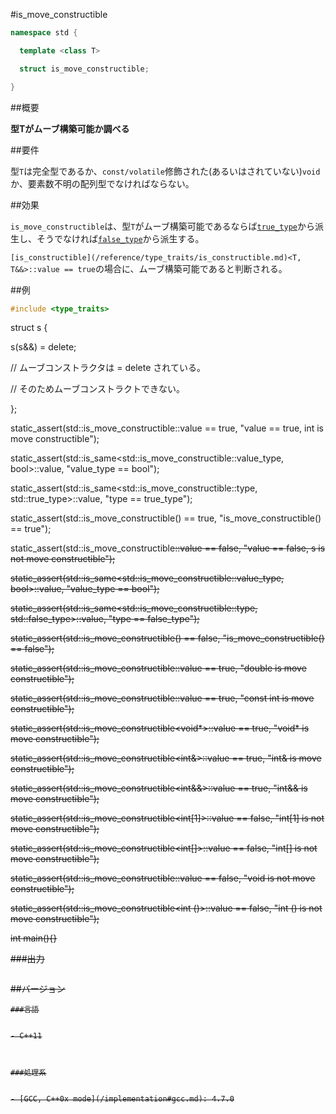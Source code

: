 #is_move_constructible
```cpp
namespace std {

  template <class T>

  struct is_move_constructible;

}
```

##概要

<b>型Tがムーブ構築可能か調べる</b>


##要件

型`T`は完全型であるか、`const/volatile`修飾された(あるいはされていない)`void`か、要素数不明の配列型でなければならない。


##効果

`is_move_constructible`は、型`T`がムーブ構築可能であるならば[`true_type`](/reference/type_traits/integral_constant-true_type-false_type.md)から派生し、そうでなければ[`false_type`](/reference/type_traits/integral_constant-true_type-false_type.md)から派生する。

`[is_constructible](/reference/type_traits/is_constructible.md)<T, T&&>::value == true`の場合に、ムーブ構築可能であると判断される。



##例

```cpp
#include <type_traits>
```

struct s {

  s(s&&) = delete;

  // ムーブコンストラクタは = delete されている。

  // そのためムーブコンストラクトできない。

};


static_assert(std::is_move_constructible<int>::value == true, "value == true, int is move constructible");

static_assert(std::is_same<std::is_move_constructible<int>::value_type, bool>::value, "value_type == bool");

static_assert(std::is_same<std::is_move_constructible<int>::type, std::true_type>::value, "type == true_type");

static_assert(std::is_move_constructible<int>() == true, "is_move_constructible<int>() == true");


static_assert(std::is_move_constructible<s>::value == false, "value == false, s is not move constructible");

static_assert(std::is_same<std::is_move_constructible<s>::value_type, bool>::value, "value_type == bool");

static_assert(std::is_same<std::is_move_constructible<s>::type, std::false_type>::value, "type == false_type");

static_assert(std::is_move_constructible<s>() == false, "is_move_constructible<s>() == false");


static_assert(std::is_move_constructible<double>::value == true, "double is move constructible");

static_assert(std::is_move_constructible<const int>::value == true, "const int is move constructible");

static_assert(std::is_move_constructible<void*>::value == true, "void* is move constructible");

static_assert(std::is_move_constructible<int&>::value == true, "int& is move constructible");

static_assert(std::is_move_constructible<int&&>::value == true, "int&& is move constructible");


static_assert(std::is_move_constructible<int[1]>::value == false, "int[1] is not move constructible");

static_assert(std::is_move_constructible<int[]>::value == false, "int[] is not move constructible");

static_assert(std::is_move_constructible<void>::value == false, "void is not move constructible");

static_assert(std::is_move_constructible<int ()>::value == false, "int () is not move constructible");


int main(){}




###出力

```cpp
```

##バージョン
```
###言語


- C++11



###処理系


- [GCC, C++0x mode](/implementation#gcc.md): 4.7.0

